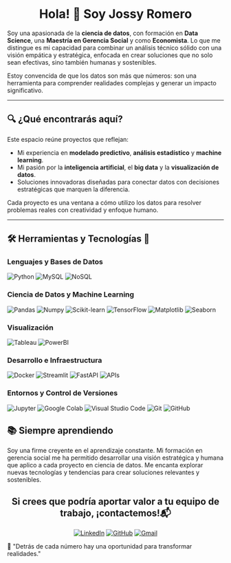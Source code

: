 <div align="center">
  <h1>Hola! 👋 Soy Jossy Romero</h1>
</div>

Soy una apasionada de la **ciencia de datos**, con formación en **Data Science**, una **Maestría en Gerencia Social** y como **Economista**. Lo que me distingue es mi capacidad para combinar un análisis técnico sólido con una visión empática y estratégica, enfocada en crear soluciones que no solo sean efectivas, sino también humanas y sostenibles.  

Estoy convencida de que los datos son más que números: son una herramienta para comprender realidades complejas y generar un impacto significativo.  

---

## 🔍 ¿Qué encontrarás aquí?  

Este espacio reúne proyectos que reflejan:  
- Mi experiencia en **modelado predictivo**, **análisis estadístico** y **machine learning**.  
- Mi pasión por la **inteligencia artificial**, el **big data** y la **visualización de datos**.  
- Soluciones innovadoras diseñadas para conectar datos con decisiones estratégicas que marquen la diferencia.  

Cada proyecto es una ventana a cómo utilizo los datos para resolver problemas reales con creatividad y enfoque humano.  

---

<div >
<h2> 🛠 Herramientas y Tecnologías 💼 </h2> 

### Lenguajes y Bases de Datos  
![Python](https://img.shields.io/badge/Python-3776AB?style=flat&logo=python&logoColor=white) ![MySQL](https://img.shields.io/badge/MySQL-4479A1?style=flat-square&logo=MySQL&logoColor=white) ![NoSQL](https://img.shields.io/badge/NoSQL-4DB33D?style=flat&logo=firebase&logoColor=white)  

### Ciencia de Datos y Machine Learning  
![Pandas](https://img.shields.io/badge/Pandas-150458?style=flat-square&logo=pandas&logoColor=white) ![Numpy](https://img.shields.io/badge/Numpy-013243?style=flat-square&logo=Numpy&logoColor=white) ![Scikit-learn](https://img.shields.io/badge/ScikitLearn-F7931E?style=flat-square&logo=Scikit-learn&logoColor=white) ![TensorFlow](https://img.shields.io/badge/TensorFlow-FF6F00?style=flat-square&logo=TensorFlow&logoColor=white) ![Matplotlib](https://img.shields.io/badge/-Matplotlib-11557C?logo=matplotlib&logoColor=white&style=flat-square) ![Seaborn](https://img.shields.io/badge/-Seaborn-036666?logo=python&logoColor=white&style=flat-square)  

### Visualización  
![Tableau](https://img.shields.io/badge/Tableau-E97627?style=flat-square&logo=Tableau&logoColor=white) ![PowerBI](https://img.shields.io/badge/PowerBI-F2C811?style=flat-square&logo=PowerBI&logoColor=white)  

### Desarrollo e Infraestructura  
![Docker](https://img.shields.io/badge/Docker-2496ED?style=flat-square&logo=Docker&logoColor=white) ![Streamlit](https://img.shields.io/badge/Streamlit-FF4B4B?style=flat-square&logo=Streamlit&logoColor=white) ![FastAPI](https://img.shields.io/badge/FastAPI-009688?style=flat-square&logo=FastAPI&logoColor=white) ![APIs](https://img.shields.io/badge/-APIs-4285F4?logo=google-cloud&logoColor=white&style=flat-square)  

### Entornos y Control de Versiones  
![Jupyter](https://img.shields.io/badge/Jupyter-F37626?style=flat-square&logo=Jupyter&logoColor=white) ![Google Colab](https://img.shields.io/badge/Google%20Colab-F9AB00?style=flat-square&logo=google-colab&logoColor=white) ![Visual Studio Code](https://img.shields.io/badge/Visual%20Studio%20Code-007ACC?style=flat-square&logo=visual-studio-code&logoColor=white) ![Git](https://img.shields.io/badge/Git-F05032?style=flat-square&logo=git&logoColor=white) ![GitHub](https://img.shields.io/badge/GitHub-181717?style=flat-square&logo=github&logoColor=white)  
</div>

<div >
<h2> 📚 Siempre aprendiendo</h2>

Soy una firme creyente en el aprendizaje constante. Mi formación en gerencia social me ha permitido desarrollar una visión estratégica y humana que aplico a cada proyecto en ciencia de datos. Me encanta explorar nuevas tecnologías y tendencias para crear soluciones relevantes y sostenibles.  

</div>
<div align="center">
<h2> Si crees que podría aportar valor a tu equipo de trabajo, ¡contactemos!📬</h2>

[![LinkedIn](https://img.shields.io/badge/linkedin-%231DA1F2.svg?style=for-the-badge&logo=linkedin&logoColor=white)](https://https://www.linkedin.com/in/jossy-romero-data/)
[![GitHub](https://img.shields.io/badge/github-%2300acee.svg?color=181717&style=for-the-badge&logo=github&logoColor=white)](https://github.com/JossySharry)
[![Gmail](https://img.shields.io/badge/gmail-%2300acee.svg?color=EA4335&style=for-the-badge&logo=gmail&logoColor=white)](mailto:jsromero@pucp.pe)



</div>
🌟 "Detrás de cada número hay una oportunidad para transformar realidades."
